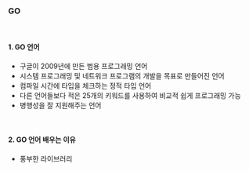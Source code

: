 ### GO

<br/>

#### 1. GO 언어

- 구글이 2009년에 만든 범용 프로그래밍 언어
- 시스템 프로그래밍 및 네트워크 프로그램의 개발을 목표로 만들어진 언어
- 컴파일 시간에 타입을 체크하는 정적 타입 언어
- 다른 언어들보다 적은 25개의 키워드를 사용하여 비교적 쉽게 프로그래밍 가능
- 병행성을 잘 지원해주는 언어


<br/>

#### 2. GO 언어 배우는 이유

- 풍부한 라이브러리